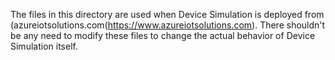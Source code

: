 The files in this directory are used when Device Simulation is deployed from (azureiotsolutions.com(https://www.azureiotsolutions.com). There shouldn't be any need to modify these files to change the actual behavior of Device Simulation itself.